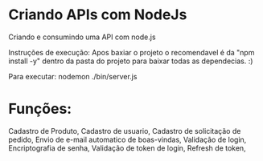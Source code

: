# Criando APIs com NodeJs
Criando e consumindo uma API com node.js

Instruções de execução:
Apos baxiar o projeto o recomendavel é da "npm install -y" dentro da pasta do projeto
para baixar todas as dependecias. :)

Para executar: nodemon ./bin/server.js

# Funções:
Cadastro de Produto,
Cadastro de usuario,
Cadastro de solicitação de pedido,
Envio de e-mail automatico de boas-vindas,
Validação de login,
Encriptografia de senha,
Validação de token de login,
Refresh de token,
